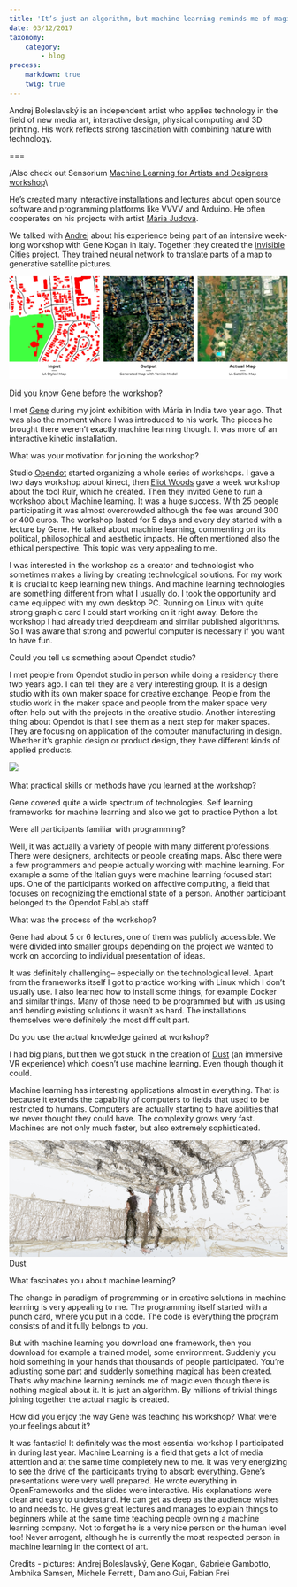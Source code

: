 ```yaml
---
title: 'It’s just an algorithm, but machine learning reminds me of magic'
date: 03/12/2017
taxonomy:
    category:
        - blog
process:
    markdown: true
    twig: true
---
```


Andrej Boleslavský is an independent artist who applies technology in the field of new media art, interactive design, physical computing and 3D printing. His work reflects strong fascination with combining nature with technology. 

===

/Also check out Sensorium [Machine Learning for Artists and Designers workshop](http://sensorium.is/workshops/machine-learning)\

He’s created many interactive installations and lectures about open source software and programming platforms like VVVV and Arduino. He often cooperates on his projects with artist [Mária Judová](www.mariajudova.net).
 
We talked with [Andrej](http://id144.org ) about his experience being part of an intensive week-long workshop with Gene Kogan in Italy. Together they created the [Invisible Cities](https://opendot.github.io/ml4a-invisible-cities/) project. They trained neural network to translate parts of a map to generative satellite pictures.
 
![](LA-33_8203--118_1651--176_000.jpg) 
 
Did you know Gene before the workshop?
 
I met [Gene](http://www.sensorium.is/speakers/gene-kogan) during my joint exhibition with Mária in India two year ago. That was also the moment where I was introduced to his work. The pieces he brought there weren’t exactly machine learning though. It was more of an interactive kinetic installation.
 
What was your motivation for joining the workshop?
 

Studio [Opendot](http://www.opendotlab.it/) started organizing a whole series of workshops. I gave a two days workshop about kinect, then [Eliot Woods](http://www.kimchiandchips.com/) gave a week workshop about the tool Rulr, which he created. Then they invited Gene to run a workshop about Machine learning. It was a huge success. With 25 people participating it was almost overcrowded although the fee was around 300 or 400 euros. The workshop lasted for 5 days and every day started with a lecture by Gene. He talked about machine learning, commenting on its political, philosophical and aesthetic impacts. He often mentioned also the ethical perspective. This topic was very appealing to me.
 
I was interested in the workshop as a creator and technologist who sometimes makes a living by creating technological solutions. For my work it is crucial to keep learning new things. And machine learning technologies are something different from what I usually do. I took the opportunity and came equipped with my own desktop PC. Running on Linux with quite strong graphic card I could start working on it right away. Before the workshop I had already tried deepdream and similar published algorithms. So I was aware that strong and powerful computer is necessary if you want to have fun.
 
Could you tell us something about Opendot studio?
 
I met people from Opendot studio in person while doing a residency there two years ago. I can tell they are a very interesting group. It is a design studio with its own maker space for creative exchange. People from the studio work in the maker space and people from the maker space very often help out with the projects in the creative studio. Another interesting thing about Opendot is that I see them as a next step for maker spaces. They are focusing on application of the computer manufacturing in design. Whether it’s graphic design or product design, they have different kinds of applied products.
 
![](main.png)
 
What practical skills or methods have you learned at the workshop?
 
Gene covered quite a wide spectrum of technologies. Self learning frameworks for machine learning and also we got to practice Python a lot.
 
Were all participants familiar with programming?
 
Well, it was actually a variety of people with many different professions. There were designers, architects or people creating maps. Also there were a few programmers and people actually working with machine learning. For example a some of the Italian guys were machine learning focused start ups. One of the participants worked on affective computing, a field that focuses on recognizing the emotional state of a person. Another participant belonged to the Opendot FabLab staff.
 
What was the process of the workshop?
 
Gene had about 5 or 6 lectures, one of them was publicly accessible. We were divided into smaller groups depending on the project we wanted to work on according to individual presentation of ideas.

It was definitely challenging– especially on the technological level. Apart from the frameworks itself I got to practice working with Linux which I don’t usually use. I also learned how to install some things, for example Docker and similar things. Many of those need to be programmed but with us using and bending existing solutions it wasn’t as hard. The installations themselves were definitely the most difficult part.

 
Do you use the actual knowledge gained at workshop?
 
I had big plans, but then we got stuck in the creation of [Dust](http://www.vrdust.org.uk) (an immersive VR experience) which doesn’t use machine learning. Even though though it could.

Machine learning has interesting applications almost in everything. That is because it extends the capability of computers to fields that used to be restricted to humans. Computers are actually starting to have abilities that we never thought they could have. The complexity grows very fast. Machines are not only much faster, but also extremely sophisticated.

![](screenshot.18.jpg)
  Dust
 
What fascinates you about machine learning?
 
The change in paradigm of programming or in creative solutions in machine learning is very appealing to me. The programming itself started with a punch card, where you put in a code. The code is everything the program consists of and it fully belongs to you.

But with machine learning you download one framework, then you download for example a trained model, some environment. Suddenly you hold something in your hands that thousands of people participated. You’re adjusting some part and suddenly something magical has been created. That’s why machine learning reminds me of magic even though there is nothing magical about it. It is just an algorithm. By millions of trivial things joining together the actual magic is created.
 
How did you enjoy the way Gene was teaching his workshop?  What were your feelings about it?
 
It was fantastic! It definitely was the most essential workshop I participated in during  last year. Machine Learning is a field that gets a lot of media attention and at the same time completely new to me. It was very energizing to see the drive of the participants trying to absorb everything. Gene’s presentations were very well prepared. He wrote everything in OpenFrameworks and the slides were interactive. His explanations were clear and easy to understand. He can get as deep as the audience wishes to and needs to. He gives great lectures and manages to explain things to beginners while at the same time teaching people owning a machine learning company. Not to forget he is a very nice person on the human level too! Never arrogant, although he is currently the most respected person in machine learning in the context of art. 


Credits - pictures: Andrej Boleslavský, Gene Kogan, Gabriele Gambotto, Ambhika Samsen, Michele Ferretti, Damiano Gui, Fabian Frei

